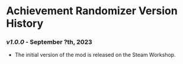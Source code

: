 # Achievement Randomizer Version History

### _v1.0.0_ - September ?th, 2023

- The initial version of the mod is released on the Steam Workshop.
